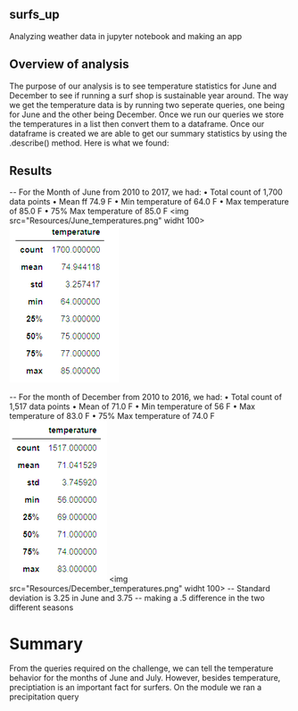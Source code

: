 ## surfs_up
Analyzing weather data in jupyter notebook and making an app 

## Overview of analysis
The purpose of our analysis is to see temperature statistics for June and December to see if running a surf shop is sustainable year around. The way we get the temperature data is by running two seperate queries, one being for June and the other being December. Once we run our queries we store the temperatures in a list then convert them to a dataframe. Once our dataframe is created we are able to get our summary statistics by using the .describe() method. Here is what we found:


## Results

 -- For the Month of June from 2010 to 2017, we had:
	•	Total count of 1,700 data points
	•	Mean ff 74.9  F
	•	Min temperature of 64.0 F
	•	Max temperature of 85.0 F
	•	75% Max temperature of 85.0 F
<img src="Resources/June_temperatures.png" widht 100>
![Month of June temperatures](Resources/June_temperatures.png)
 
 -- For the month of December from 2010 to 2016, we had:
	•	Total count of 1,517 data points
	•	Mean of 71.0  F
	•	Min temperature of 56 F
	•	Max temperature of 83.0 F
	•	75% Max temperature of 74.0 F
![Month of December temperatures](Resources/December_temperatures.png)
 <img src="Resources/December_temperatures.png" widht 100> 
 -- Standard deviation is 3.25 in June and 3.75 -- making a .5 difference in the two different seasons

# Summary 

From the queries required on the challenge, we can tell the temperature behavior for the months of June and July.  However, besides temperature, preciptiation is an important fact for surfers.  On the module we ran a precipitation query